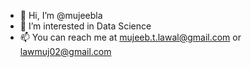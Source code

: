 - 👋 Hi, I’m @mujeebla
- 👀 I’m interested in Data Science
- 📫 You can reach me at mujeeb.t.lawal@gmail.com or lawmuj02@gmail.com

<!---
mujeebla/mujeebla is a ✨ special ✨ repository because its `README.md` (this file) appears on your GitHub profile.
You can click the Preview link to take a look at your changes.
--->
